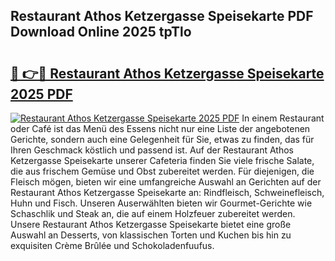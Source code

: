 ## Restaurant Athos Ketzergasse Speisekarte PDF Download Online 2025 tpTlo

# <h2><a href="http://gc8adm.nevu.top/?p=Restaurant+Athos+Ketzergasse+Speisekarte">🔗 👉🔴 Restaurant Athos Ketzergasse Speisekarte 2025 PDF</a></h2>

[![Restaurant Athos Ketzergasse Speisekarte 2025 PDF](https://i.imgur.com/dBaPXMq.png)](http://gc8adm.nevu.top/?p=Restaurant+Athos+Ketzergasse+Speisekarte)
In einem Restaurant oder Café ist das Menü des Essens nicht nur eine Liste der angebotenen Gerichte, sondern auch eine Gelegenheit für Sie, etwas zu finden, das für Ihren Geschmack köstlich und passend ist. Auf der Restaurant Athos Ketzergasse Speisekarte unserer Cafeteria finden Sie viele frische Salate, die aus frischem Gemüse und Obst zubereitet werden. Für diejenigen, die Fleisch mögen, bieten wir eine umfangreiche Auswahl an Gerichten auf der Restaurant Athos Ketzergasse Speisekarte an: Rindfleisch, Schweinefleisch, Huhn und Fisch. Unseren Auserwählten bieten wir Gourmet-Gerichte wie Schaschlik und Steak an, die auf einem Holzfeuer zubereitet werden. Unsere Restaurant Athos Ketzergasse Speisekarte bietet eine große Auswahl an Desserts, von klassischen Torten und Kuchen bis hin zu exquisiten Crème Brûlée und Schokoladenfuufus.
